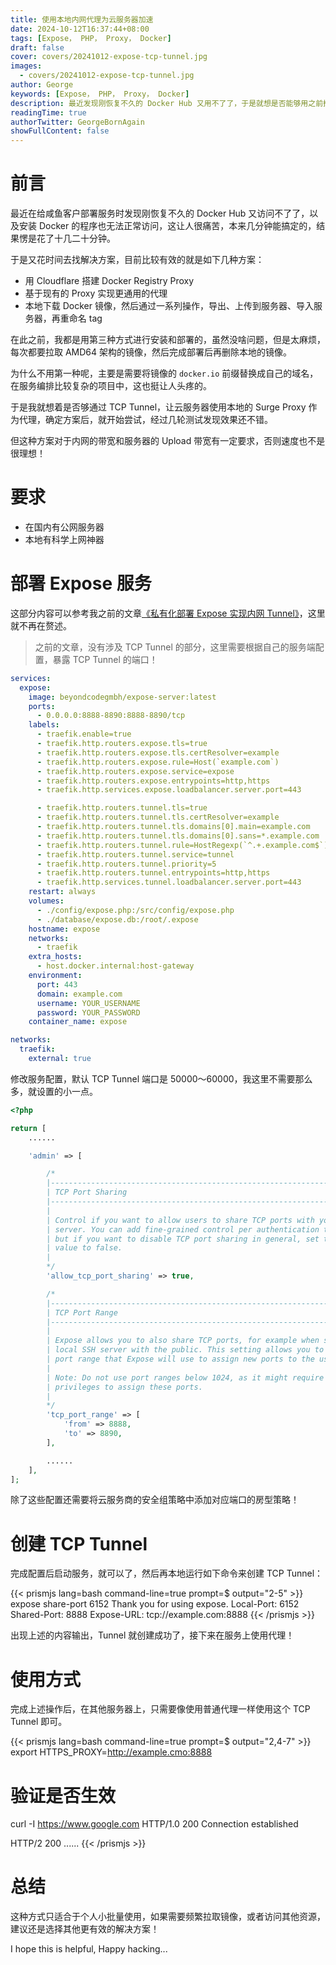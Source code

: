 ```yaml
---
title: 使用本地内网代理为云服务器加速
date: 2024-10-12T16:37:44+08:00
tags: [Expose， PHP， Proxy， Docker]
draft: false
cover: covers/20241012-expose-tcp-tunnel.jpg
images:
  - covers/20241012-expose-tcp-tunnel.jpg
author: George
keywords: [Expose， PHP， Proxy， Docker]
description: 最近发现刚恢复不久的 Docker Hub 又用不了了，于是就想是否能够用之前搭建的 Expose 服务来做 TCP Tunnel……
readingTime: true
authorTwitter: GeorgeBornAgain
showFullContent: false
---
```


# 前言

最近在给咸鱼客户部署服务时发现刚恢复不久的 Docker Hub 又访问不了了，以及安装 Docker 的程序也无法正常访问，这让人很痛苦，本来几分钟能搞定的，结果愣是花了十几二十分钟。

于是又花时间去找解决方案，目前比较有效的就是如下几种方案：

* 用 Cloudflare 搭建 Docker Registry Proxy
* 基于现有的 Proxy 实现更通用的代理
* 本地下载 Docker 镜像，然后通过一系列操作，导出、上传到服务器、导入服务器，再重命名 tag

在此之前，我都是用第三种方式进行安装和部署的，虽然没啥问题，但是太麻烦，每次都要拉取 AMD64 架构的镜像，然后完成部署后再删除本地的镜像。

为什么不用第一种呢，主要是需要将镜像的 `docker.io` 前缀替换成自己的域名，在服务编排比较复杂的项目中，这也挺让人头疼的。

于是我就想着是否够通过 TCP Tunnel，让云服务器使用本地的 Surge Proxy 作为代理，确定方案后，就开始尝试，经过几轮测试发现效果还不错。

但这种方案对于内网的带宽和服务器的 Upload 带宽有一定要求，否则速度也不是很理想！

# 要求

* 在国内有公网服务器
* 本地有科学上网神器

# 部署 Expose 服务

这部分内容可以参考我之前的文章[《私有化部署 Expose 实现内网 Tunnel》](/technology/20240714.md)，这里就不再在赘述。

> 之前的文章，没有涉及 TCP Tunnel 的部分，这里需要根据自己的服务端配置，暴露 TCP Tunnel 的端口！

```yaml
services:
  expose:
    image: beyondcodegmbh/expose-server:latest
    ports:
      - 0.0.0.0:8888-8890:8888-8890/tcp
    labels:
      - traefik.enable=true
      - traefik.http.routers.expose.tls=true
      - traefik.http.routers.expose.tls.certResolver=example
      - traefik.http.routers.expose.rule=Host(`example.com`)
      - traefik.http.routers.expose.service=expose
      - traefik.http.routers.expose.entrypoints=http,https
      - traefik.http.services.expose.loadbalancer.server.port=443

      - traefik.http.routers.tunnel.tls=true
      - traefik.http.routers.tunnel.tls.certResolver=example
      - traefik.http.routers.tunnel.tls.domains[0].main=example.com
      - traefik.http.routers.tunnel.tls.domains[0].sans=*.example.com
      - traefik.http.routers.tunnel.rule=HostRegexp(`^.+.example.com$`)
      - traefik.http.routers.tunnel.service=tunnel
      - traefik.http.routers.tunnel.priority=5
      - traefik.http.routers.tunnel.entrypoints=http,https
      - traefik.http.services.tunnel.loadbalancer.server.port=443
    restart: always
    volumes:
      - ./config/expose.php:/src/config/expose.php
      - ./database/expose.db:/root/.expose
    hostname: expose
    networks:
      - traefik
    extra_hosts:
      - host.docker.internal:host-gateway
    environment:
      port: 443
      domain: example.com
      username: YOUR_USERNAME
      password: YOUR_PASSWORD
    container_name: expose

networks:
  traefik:
    external: true
```

修改服务配置，默认 TCP Tunnel 端口是 50000～60000，我这里不需要那么多，就设置的小一点。

```php
<?php

return [
    ......

    'admin' => [

        /*
        |--------------------------------------------------------------------------
        | TCP Port Sharing
        |--------------------------------------------------------------------------
        |
        | Control if you want to allow users to share TCP ports with your Expose
        | server. You can add fine-grained control per authentication token,
        | but if you want to disable TCP port sharing in general, set this
        | value to false.
        |
        */
        'allow_tcp_port_sharing' => true,

        /*
        |--------------------------------------------------------------------------
        | TCP Port Range
        |--------------------------------------------------------------------------
        |
        | Expose allows you to also share TCP ports, for example when sharing your
        | local SSH server with the public. This setting allows you to define the
        | port range that Expose will use to assign new ports to the users.
        |
        | Note: Do not use port ranges below 1024, as it might require root
        | privileges to assign these ports.
        |
        */
        'tcp_port_range' => [
            'from' => 8888,
            'to' => 8890,
        ],

        ......
    ],
];
```

除了这些配置还需要将云服务商的安全组策略中添加对应端口的房型策略！

# 创建 TCP Tunnel

完成配置后启动服务，就可以了，然后再本地运行如下命令来创建 TCP Tunnel：

{{< prismjs lang=bash command-line=true prompt=$ output="2-5" >}}
expose share-port 6152
Thank you for using expose.
Local-Port:		6152
Shared-Port:	8888
Expose-URL:		tcp://example.com:8888
{{< /prismjs >}}

出现上述的内容输出，Tunnel 就创建成功了，接下来在服务上使用代理！

# 使用方式

完成上述操作后，在其他服务器上，只需要像使用普通代理一样使用这个 TCP Tunnel 即可。

{{< prismjs lang=bash command-line=true prompt=$ output="2,4-7" >}}
export HTTPS_PROXY=http://example.cmo:8888
# 验证是否生效
curl -I https://www.google.com
HTTP/1.0 200 Connection established

HTTP/2 200
......
{{< /prismjs >}}

# 总结

这种方式只适合于个人小批量使用，如果需要频繁拉取镜像，或者访问其他资源，建议还是选择其他更有效的解决方案！

I hope this is helpful, Happy hacking...